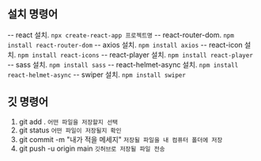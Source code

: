 ## 설치 명령어

--  react 설치.              `npx create-react-app 프로젝트명`
--  react-router-dom.        `npm install react-router-dom`
--  axios 설치.              `npm install axios`
--  react-icon 설치.         `npm install react-icons`
--  react-player 설치.       `npm install react-player`
--  sass 설치.               `npm install sass`
--  react-helmet-async 설치. `npm install react-helmet-async`
--  swiper 설치.             `npm install swiper`


## 깃 명령어

1. git add .    `어떤 파일을 저장할지 선택`
2. git status   `어떤 파일이 저장될지 확인`
3. git commit -m "내가 적을 메세지" `저장될 파일을 내 컴퓨터 폴더에 저장`
4. git push -u origin main `깃허브로 저장될 파일 전송`